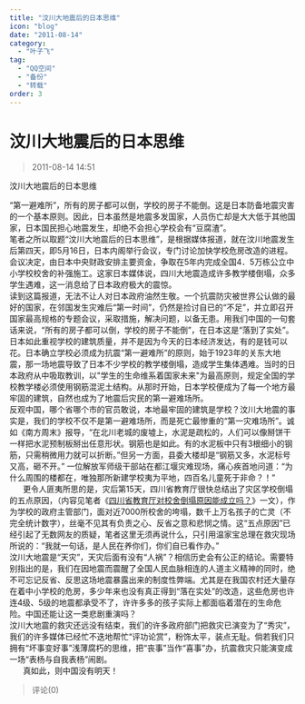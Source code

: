```yaml
---
title: "汶川大地震后的日本思维"
icon: "blog"
date: "2011-08-14"
category:
  - "叶子飞"
tag:
  - "QQ空间"
  - "备份"
  - "转载"
order: 3
---
```

# 汶川大地震后的日本思维
> 2011-08-14 14:51


汶川大地震后的日本思维

  
“第一避难所”，所有的房子都可以倒，学校的房子不能倒。这是日本防备地震灾害的一个基本原则。因此，日本虽然是地震多发国家，人员伤亡却是大大低于其他国家，日本国民担心地震发生，却绝不会担心学校会有“豆腐渣”。   
笔者之所以取题“汶川大地震后的日本思维”，是根据媒体报道，就在汶川地震发生后第四天，即5月16日，日本内阁举行会议，专门讨论加快学校危房改造的进程。会议决定，由日本中央财政安排主要资金，争取在5年内完成全国4．5万栋公立中小学校校舍的补强施工。这家日本媒体说，四川大地震造成许多教学楼倒塌，众多学生遇难，这一消息给了日本政府极大的震惊。   
读到这篇报道，无法不让人对日本政府油然生敬。一个抗震防灾被世界公认做的最好的国家，在邻国发生灾难后“第一时间”，仍然是捡讨自已的“不足”，并立即召开国家最高规格的专题会议，采取措施，解决问题，以备无患。用我们中国的一句套话来说，“所有的房子都可以倒，学校的房子不能倒”，在日本这是“落到了实处”。   
日本如此重视学校的建筑质量，并不是因为今天的日本经济发达，有的是钱可以花。日本确立学校必须成为抗震“第一避难所”的原则，始于1923年的关东大地震，那一场地震导致了日本不少学校的教学楼倒塌，造成学生集体遇难。当时的日本政府从中吸取教训，以"学生的生命维系着国家未来"为最高原则，规定全国的学校教学楼必须使用钢筋混泥土结构。从那时开始，日本学校便成为了每一个地方最牢固的建筑，自然也成为了地震后灾民的第一避难场所。   
反观中国，哪个省哪个市的官员敢说，本地最牢固的建筑是学校？汶川大地震的事实是，我们的学校不仅不是第一避难场所，而是死亡最惨重的“第一灾难场所”。诚如《南方周末》报导，“在北川老城的废墟上，水泥是疏松的，人们可以像掰饼干一样把水泥预制板掰出任意形状。钢筋也是如此。有的水泥板中只有3根细小的钢筋，只需稍微用力就可以折断。”但另一方面，县委大楼却是“钢筋又多，水泥标号又高，砸不开。” 一位解放军师级干部站在都江堰灾难现场，痛心疾首地问道：“为什么周围的楼都在，唯独那所新建学校夷为平地，四百名儿童死于非命？！”   
      更令人匪夷所思的是，灾后第15天，四川省教育厅很快总结出了灾区学校倒塌的五点原因，（内容见笔者《[四川省教育厅对校舍倒塌原因能成立吗？](http://98976.blog.sohu.com/88699346.html)》一文），作为学校的政府主管部门，面对近7000所校舍的垮塌，数千上万名孩子的亡灵（不完全统计数字），丝毫不见其有负责之心、反省之意和悲悯之情。这“五点原因”已经引起了无数网友的质疑，笔者这里无须再说什么，只引用温家宝总理在救灾现场所说的：“我就一句话，是人民在养你们，你们自已看作办。”   
汶川大地震是“天灾”，天灾后面有没有“人祸”？相信历史会有公正的结论。需要特别指出的是，我们在因地震而震醒了全国人民血脉相连的人道主义精神的同时，绝不可忘记反省、反思这场地震暴露出来的制度性弊端。尤其是在我国农村还大量存在着中小学校的危房，多少年来也没有真正得到“落在实处”的改造，这些危房也许连4级、5级的地震都承受不了，许许多多的孩子实际上都面临着潜在的生命危险。中国还能让这一类悲剧重演吗？   
汶川大地震的救灾还远没有结束，我们的许多政府部门把救灾已演变为了“秀灾”，我们的许多媒体已经忙不迭地帮忙“评功论赏”，粉饰太平，装点无耻。倘若我们只拥有“坏事变好事”浅薄腐朽的思维，把“丧事”当作“喜事”办，抗震救灾只能演变成一场“表杨与自我表杨”闹剧。   
      真如此，则中国没有明天！
> 评论(0)

